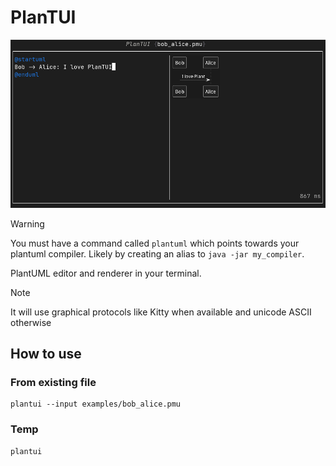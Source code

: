 # PlanTUI

![](./examples/demo.png)

> [!WARNING]
> You must have a command called `plantuml` which points towards your plantuml compiler. Likely by creating an alias to `java -jar my_compiler`.

PlantUML editor and renderer in your terminal.

> [!NOTE]
> It will use graphical protocols like Kitty when available and unicode ASCII otherwise

## How to use

### From existing file

```shell
plantui --input examples/bob_alice.pmu
```

### Temp

```shell
plantui
```